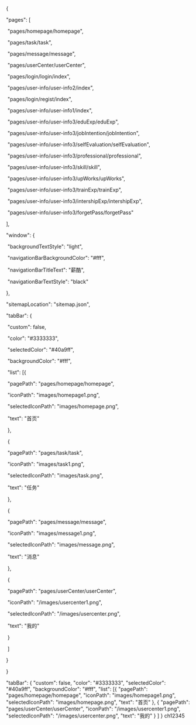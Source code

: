 {

  "pages": [

​    "pages/homepage/homepage",

​    "pages/task/task",

​    "pages/message/message",

​    "pages/userCenter/userCenter",

​    "pages/login/login/index",

​    "pages/user-info/user-info2/index",

​    "pages/login/regist/index",

​    "pages/user-info/user-info1/index",

​    "pages/user-info/user-info3/eduExp/eduExp",

​    "pages/user-info/user-info3/jobIntention/jobIntention",

​    "pages/user-info/user-info3/selfEvaluation/selfEvaluation",

​    "pages/user-info/user-info3/professional/professional",

​    "pages/user-info/user-info3/skill/skill",

​    "pages/user-info/user-info3/upWorks/upWorks",

​    "pages/user-info/user-info3/trainExp/trainExp",

​    "pages/user-info/user-info3/intershipExp/intershipExp",

​    "pages/user-info/user-info3/forgetPass/forgetPass"

  ],

  "window": {

​    "backgroundTextStyle": "light",

​    "navigationBarBackgroundColor": "#fff",

​    "navigationBarTitleText": "薪酷",

​    "navigationBarTextStyle": "black"

  },

  "sitemapLocation": "sitemap.json",

  "tabBar": {

​    "custom": false,

​    "color": "#3333333",

​    "selectedColor": "#40a9ff",

​    "backgroundColor": "#fff",

​    "list": [{

​        "pagePath": "pages/homepage/homepage",

​        "iconPath": "images/homepage1.png",

​        "selectedIconPath": "images/homepage.png",

​        "text": "首页"

​      },

​      {

​        "pagePath": "pages/task/task",

​        "iconPath": "images/task1.png",

​        "selectedIconPath": "images/task.png",

​        "text": "任务"

​      },

​      {

​        "pagePath": "pages/message/message",

​        "iconPath": "images/message1.png",

​        "selectedIconPath": "images/message.png",

​        "text": "消息"

​      },

​      {

​        "pagePath": "pages/userCenter/userCenter",

​        "iconPath": "/images/usercenter1.png",

​        "selectedIconPath": "/images/usercenter.png",

​        "text": "我的"

​      }

​    ]

  }

}

"tabBar": {
    "custom": false,
    "color": "#3333333",
    "selectedColor": "#40a9ff",
    "backgroundColor": "#fff",
    "list": [{
        "pagePath": "pages/homepage/homepage",
        "iconPath": "images/homepage1.png",
        "selectedIconPath": "images/homepage.png",
        "text": "首页"
      },
      {
        "pagePath": "pages/userCenter/userCenter",
        "iconPath": "/images/usercenter1.png",
        "selectedIconPath": "/images/usercenter.png",
        "text": "我的"
      }
    ]
  }
  ch12345